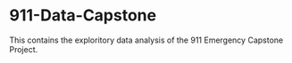 # 911-Data-Capstone
This contains the exploritory data analysis of the 911 Emergency Capstone Project.
